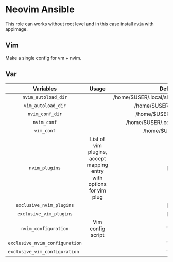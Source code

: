 # Neovim Ansible

This role can works without root level and in this case install `nvim` with appimage.

## Vim

Make a single config for vm + nvim.

## Var

| Variables                       | Usage | Default |
|:-------------------------------:|:-----:|:---------------------------------------------:|
| `nvim_autoload_dir`             |       | /home/$USER/.local/share/nvim/site/autoload |
| `vim_autoload_dir`              |       | /home/$USER/.vim/autoload |
| `nvim_conf_dir`                 |       | /home/$USER/.config/nvim |
| `nvim_conf`                     |       | /home/$USER/.config/nvim/init.vim |
| `vim_conf`                      |       | /home/$USER/.virmc |
| `nvim_plugins` | List of vim plugins, accept mapping entry with options for vim plug | [] |
| `exclusive_nvim_plugins`        |       | []                 |
| `exclusive_vim_plugins`         |       | []                 |
| `nvim_configuration`            | Vim config script | "" |
| `exclusive_nvim_configuration`  |       | ""                 |
| `exclusive_vim_configuration `  |       | ""                 |
